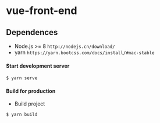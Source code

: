 # vue-front-end

## Dependences

* Node.js >= 8 `http://nodejs.cn/download/`
* yarn `https://yarn.bootcss.com/docs/install/#mac-stable`

#### Start development server

```
$ yarn serve
```

#### Build for production

* Build project

```
$ yarn build
```